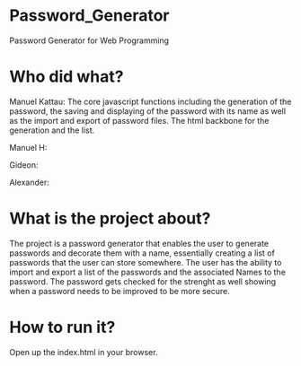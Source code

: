 # Password_Generator
 Password Generator for Web Programming

# Who did what?
Manuel Kattau: The core javascript functions including the generation of the password, the saving and displaying of the password with its name as well as the import and export of password files. The html backbone for the generation and the list.

Manuel H:

Gideon:

Alexander:


# What is the project about?
The project is a password generator that enables the user to generate passwords and decorate them with a name, essentially creating a list of passwords that the user can store somewhere. The user has the ability to import and export a list of the passwords and the associated Names to the password. 
The password gets checked for the strenght as well showing when a password needs to be improved to be more secure.

# How to run it?
Open up the index.html in your browser.